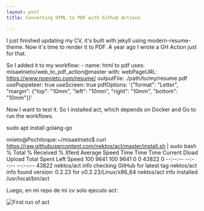 ```yaml
---
layout: post
title: Converting HTML to PDF with Github Actions

---
```



I just finished updating my CV, it's built with jekyll using modern-resume-theme. Now it´s time to render it to PDF. A year ago I wrote a GH Action just for that.

So I added it to my workflow:
      - name: html to pdf
        uses: misaelnieto/web_to_pdf_action@master
        with:
          webPageURL: https://www.noenieto.com/resume/
          outputFile: ./path/to/my/resume.pdf
          usePuppeteer: true
          useScreen: true
          pdfOptions: '{"format": "Letter", "margin": {"top": "10mm", "left": "10mm", "right": "10mm", "bottom": "10mm"}}'

Now I want to test it. So I installed act, which depends on Docker and Go to run the workflows.

sudo apt install golang-go

nnieto@Pochitoque:~/misaelnieto$ curl https://raw.githubusercontent.com/nektos/act/master/install.sh | sudo bash
  % Total    % Received % Xferd  Average Speed   Time    Time     Time  Current
                                 Dload  Upload   Total   Spent    Left  Speed
100  9641  100  9641    0     0  43822      0 --:--:-- --:--:-- --:--:-- 43822
nektos/act info checking GitHub for latest tag
nektos/act info found version: 0.2.23 for v0.2.23/Linux/x86_64
nektos/act info installed /usr/local/bin/act

Luego, en mi repo de mi cv solo ejecuto act:

![First run of act]({{site.baseurl}}/media/act-first-run.PNG)


